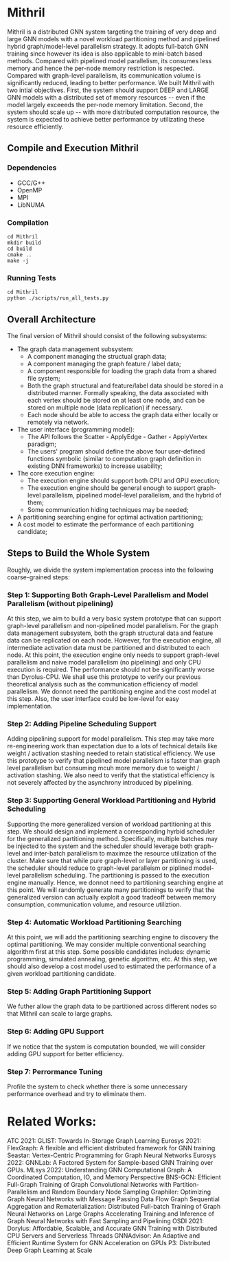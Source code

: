 # Mithril 

Mithril is a distributed GNN system targeting the training of very deep and large GNN models 
with a novel workload partitioning method and pipelined hybrid graph/model-level parallelism 
strategy. It adopts full-batch GNN training since however its idea is also applicable to 
mini-batch based methods. Compared with pipelined model parallelism, its consumes less memory
and hence the per-node memory restriction is respected. Compared with graph-level parallelism, 
its communication volume is significantly reduced, leading to better performance. We built 
Mithril with two intial objectives. First, the system should support DEEP and LARGE GNN models
with a distributed set of memory resources -- even if the model largely exceeeds the per-node
memory limitation. Second, the system should scale up -- with more distributed computation 
resource, the system is expected to achieve better performance by utilizating these resource
efficiently. 

## Compile and Execution Mithril

### Dependencies
- GCC/G++ 
- OpenMP
- MPI
- LibNUMA

### Compilation
```
cd Mithril
mkdir build
cd build
cmake ..
make -j 
```

### Running Tests
```
cd Mithril 
python ./scripts/run_all_tests.py
```

## Overall Architecture

The final version of Mithril should consist of the following subsystems:
- The graph data management subsystem:
    - A component managing the structual graph data;
    - A component managing the graph feature / label data;
    - A component responsible for loading the graph data from a shared file system;
    - Both the graph structural and feature/label data should be stored in a distributed manner.
      Formally speaking, the data associated with each vertex should be stored on at least one 
      node, and can be stored on multiple node (data replication) if necessary.
    - Each node should be able to access the graph data either locally or remotely via network. 
- The user interface (programming model): 
    - The API follows the Scatter - ApplyEdge - Gather - ApplyVertex paradigm;
    - The users' program should define the above four user-defined functions symbolic (similar to 
      computation graph definition in existing DNN frameworks) to increase usability;
- The core execution engine: 
    - The execution engine should support both CPU and GPU execution;
    - The execution engine should be general enough to support graph-level parallelism, pipelined 
      model-level parallelism, and the hybrid of them;
    - Some communication hiding techniques may be needed;
- A partitioning searching engine for optimal activation partitioning;
- A cost model to estimate the performance of each partitioning candidate;

## Steps to Build the Whole System

Roughly, we divide the system implementation process into the following coarse-grained steps: 

### Step 1: Supporting Both Graph-Level Parallelism and Model Parallelism (without pipelining)

At this step, we aim to build a very basic system prototype that can support graph-level parallelism
and non-pipelined model parallelism. For the graph data management subsystem, both the graph structural 
data and feature data can be replicated on each node. However, for the execution engine, all intermediate
activation data must be partitioned and distributed to each node. At this point, the execution engine 
only needs to support graph-level parallelism and naive model parallelism (no pipelining) and only CPU
execution is required. The performance should not be significantly worse than Dyrolus-CPU. We shall use 
this prototype to verify our previous theoretical analysis such as the communication efficiency of model
parallelism. We donnot need the partitioning engine and the cost model at this step. Also, the user 
interface could be low-level for easy implementation. 

### Step 2: Adding Pipeline Scheduling Support 

Adding pipelining support for model parallelism. This step may take more re-engineering work than expectation
due to a lots of technical details like weight / activation stashing needed to retain statistical efficiency.
We use this prototype to verify that pipelined model parallelism is faster than graph level parallelism but
consuming mcuh more memory due to weight / activation stashing. We also need to verify that the statistical
efficiency is not severely affected by the asynchrony introduced by pipelining.

### Step 3: Supporting General Workload Partitioning and Hybrid Scheduling

Supporting the more generalized version of workload partitioning at this step. We should design and implement
a corresponding hyrbid scheduler for the generalized partitioning method. Specifically, multiple batches may 
be injected to the system and the scheduler should leverage both graph-level and inter-batch parallelism to 
maximze the resource utilization of the cluster. Make sure that while pure graph-level or layer partitioning
is used, the scheduler should reduce to graph-level paralleism or piplined model-level parallelism scheduling. 
The partitioning is passed to the execution engine manually. Hence, we donnot need to partitioning searching 
engine at this point. We will randomly generate many partitionings to verify that the generalized version can 
actually exploit a good tradeoff between memory consumption, communication volume, and resource utiliztion.

### Step 4: Automatic Workload Partitioning Searching 

At this point, we will add the partitioning searching engine to discovery the optimal partitioning. We may 
consider multiple conventional searching algorithm first at this step. Some possible candidates includes: 
dynamic programming, simulated annealing, genetic algorithm, etc. At this step, we should also develop a cost
model used to estimated the performance of a given workload partitioning candidate. 

### Step 5: Adding Graph Partitioning Support

We futher allow the graph data to be partitioned across different nodes so that Mithril can scale to large 
graphs. 

### Step 6: Adding GPU Support

If we notice that the system is computation bounded, we will consider adding GPU support for better efficiency.

### Step 7: Perrormance Tuning

Profile the system to check whether there is some unnecessary performance overhead and try to eliminate them.

# Related Works:

ATC 2021:
GLIST: Towards In-Storage Graph Learning
Eurosys 2021:
FlexGraph: A flexible and efficient distributed framework for GNN training
Seastar: Vertex-Centric Programming for Graph Neural Networks
Eurosys 2022:
GNNLab: A Factored System for Sample-based GNN Training over GPUs.
MLsys 2022:
Understanding GNN Computational Graph: A Coordinated Computation, IO, and Memory Perspective
BNS-GCN: Efficient Full-Graph Training of Graph Convolutional Networks with Partition-Parallelism and Random Boundary Node Sampling
Graphiler: Optimizing Graph Neural Networks with Message Passing Data Flow Graph
Sequential Aggregation and Rematerialization: Distributed Full-batch Training of Graph Neural Networks on Large Graphs
Accelerating Training and Inference of Graph Neural Networks with Fast Sampling and Pipelining
OSDI 2021:
Dorylus: Affordable, Scalable, and Accurate GNN Training with Distributed CPU Servers and Serverless Threads
GNNAdvisor: An Adaptive and Efficient Runtime System for GNN Acceleration on GPUs
P3: Distributed Deep Graph Learning at Scale



